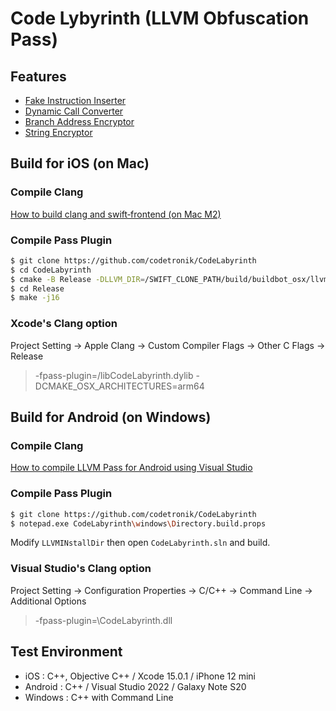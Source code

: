 # Code Lybyrinth (LLVM Obfuscation Pass)


## Features

- [Fake Instruction Inserter](https://github.com/codetronik/CodeLabyrinth/wiki/%5BPASS%5D-Fake-Instruction-Inserter)
- [Dynamic Call Converter](https://github.com/codetronik/CodeLabyrinth/wiki/%5BPASS%5D-Dynamic-Call-Converter)
- [Branch Address Encryptor](https://github.com/codetronik/CodeLabyrinth/wiki/%5BPASS%5D-Branch-Address-Encryptor)
- [String Encryptor](https://github.com/codetronik/CodeLabyrinth/wiki/%5BPASS%5D-String-Encryptor)

## Build for iOS  (on Mac)

### Compile Clang
[How to build clang and swift‐frontend (on Mac M2)](https://github.com/codetronik/CodeLabyrinth/wiki/How-to-build-clang-and-swift%E2%80%90frontend-(on-Mac-M2))

### Compile Pass Plugin
```sh
$ git clone https://github.com/codetronik/CodeLabyrinth
$ cd CodeLabyrinth
$ cmake -B Release -DLLVM_DIR=/SWIFT_CLONE_PATH/build/buildbot_osx/llvm-macosx-arm64/lib/cmake -DCMAKE_OSX_ARCHITECTURES=arm64
$ cd Release
$ make -j16
```

### Xcode's Clang option
Project Setting -> Apple Clang -> Custom Compiler Flags -> Other C Flags -> Release  
> -fpass-plugin=/libCodeLabyrinth.dylib -DCMAKE_OSX_ARCHITECTURES=arm64

## Build for Android (on Windows)

### Compile Clang
[How to compile LLVM Pass for Android using Visual Studio](https://github.com/codetronik/CodeLabyrinth/wiki/How-to-compile-LLVM-Pass-for-Android-using-Visual-Studio)

### Compile Pass Plugin
```sh
$ git clone https://github.com/codetronik/CodeLabyrinth
$ notepad.exe CodeLabyrinth\windows\Directory.build.props
```
Modify ```LLVMINstallDir``` then open ```CodeLabyrinth.sln``` and build.

### Visual Studio's Clang option
Project Setting -> Configuration Properties -> C/C++ -> Command Line -> Additional Options
> -fpass-plugin=\CodeLabyrinth.dll

## Test Environment
- iOS : C++, Objective C++ / Xcode 15.0.1 / iPhone 12 mini
- Android : C++ / Visual Studio 2022 / Galaxy Note S20
- Windows : C++ with Command Line
